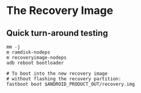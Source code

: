 The Recovery Image
==================

Quick turn-around testing
-------------------------

    mm -j
    m ramdisk-nodeps
    m recoveryimage-nodeps
    adb reboot bootloader

    # To boot into the new recovery image
    # without flashing the recovery partition:
    fastboot boot $ANDROID_PRODUCT_OUT/recovery.img
